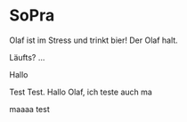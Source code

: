 ﻿SoPra
=====
Olaf ist im Stress
und trinkt bier! Der Olaf halt.

Läufts? ...

Hallo

Test Test. Hallo Olaf, ich teste auch ma


maaaa test
